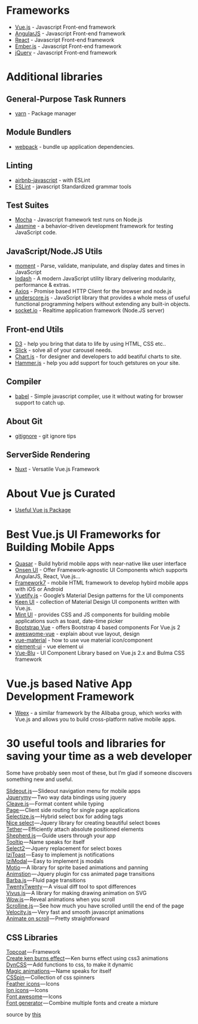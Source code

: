 # Frameworks
- [Vue.js](https://github.com/vuejs/vue) - Javascript Front-end framework
- [AngularJS](https://angularjs.org/) - Javascript Front-end framework
- [React](https://reactjs.org/) - Javascript Front-end framework
- [Ember.js](https://www.emberjs.com/) - Javascript Front-end framework
- [jQuery](https://jquery.com/) - Javascript Front-end framework

# Additional libraries
## General-Purpose Task Runners
- [yarn](https://github.com/yarnpkg/yarn) - Package manager
## Module Bundlers
- [webpack](https://github.com/webpack/webpack) - bundle up application dependencies.
## Linting
- [airbnb-javascript](https://github.com/airbnb/javascript) - with ESLint
- [ESLint](https://github.com/eslint/eslint) - javascript Standardized grammar tools
## Test Suites
- [Mocha](https://mochajs.org/) - Javascript framework test runs on Node.js
- [Jasmine](https://jasmine.github.io/) - a behavior-driven development framework for testing JavaScript code.
## JavaScript/Node.JS Utils
- [moment](https://github.com/moment/moment/) - Parse, validate, manipulate, and display dates and times in JavaScript
- [lodash](https://github.com/lodash/lodash) - A modern JavaScript utility library delivering modularity, performance & extras.
- [Axios](https://github.com/axios/axios) - Promise based HTTP Client for the browser and node.js
- [underscore.js](http://underscorejs.org/) - JavaScript library that provides a whole mess of useful functional programming helpers without extending any built-in objects.
- [socket.io](https://socket.io/) - Realtime application framework (Node.JS server)
## Front-end Utils
- [D3](https://d3js.org/) - help you bring that data to life by using HTML, CSS etc..
- [Slick](http://kenwheeler.github.io/slick/) - solve all of your carousel needs.
- [Chart.js](http://www.chartjs.org/) - for designer and developers to add beatiful charts to site.
- [Hammer.js](http://hammerjs.github.io/) - help you add support for touch getstures on your site.
## Compiler
- [babel](https://github.com/babel/babel) - Simple javascript compiler, use it without wating for browser support to catch up.
## About Git
- [gitignore](https://github.com/github/gitignore) - git ignore tips
## ServerSide Rendering
- [Nuxt](https://github.com/nuxt/nuxt.js) - Versatile Vue.js Framework

# About Vue js Curated
- [Useful Vue js Package](https://curated.vuejs.org/)

# Best Vue.js UI Frameworks for Building Mobile Apps
- [Quasar](http://quasar-framework.org/) - Build hybrid mobile apps with near-native like user interface
- [Onsen UI](https://onsen.io/vue/) - Offer Framework-agnostic UI Components which supports AngularJS, React, Vue.js...
- [Framework7](https://framework7.io/) - mobile HTML framework to develop hybird mobile apps with iOS or Android
- [Vuetify.js](https://vuetifyjs.com/) - Google’s Material Design patterns for the UI components
- [Keen UI](https://josephuspaye.github.io/Keen-UI/#/ui-alert) - collection of Material Design UI components written with Vue.js.
- [Mint UI](https://mint-ui.github.io/#!/en) - provides CSS and JS components for building mobile applications such as toast, date-time picker
- [Bootstrap Vue](https://bootstrap-vue.js.org/) - offers Bootstrap 4 based components For Vue.js 2
- [aweswome-vue](https://github.com/vuejs/awesome-vue) - explain about vue layout, design
- [vue-material](http://vuematerial.io/#/) - how to use vue material icon/component
- [element-ui](https://github.com/ElemeFE/element) - vue element ui
- [Vue-Blu](https://chenz24.github.io/vue-blu/#/) - UI Component Library based on Vue.js 2.x and Bulma CSS framework

# Vue.js based Native App Development Framework
- [Weex](https://weex-project.io/) - a similar framework by the Alibaba group, which works with Vue.js and allows you to build cross-platform native mobile apps.

# 30 useful tools and libraries for saving your time as a web developer

Some have probably seen most of these, but I’m glad if someone discovers something new and useful.

[Slideout.js](https://slideout.js.org/) — Slideout navigation menu for mobile apps  
[Jquerymy](http://jquerymy.com) — Two way data bindings using jquery  
[Cleave.js](http://nosir.github.io/cleave.js/) — Format content while typing  
[Page ](http://smalljs.org/client-side-routing/page/)— Client side routing for single page applications  
[Selectize.js](http://selectize.github.io/selectize.js/) — Hybrid select box for adding tags  
[Nice select](http://hernansartorio.com/jquery-nice-select/) — Jquery library for creating beautiful select boxes  
[Tether](http://tether.io/) — Efficiently attach absolute positioned elements  
[Shepherd.js](https://github.com/HubSpot/shepherd) — Guide users through your app  
[Tooltip](https://github.com/HubSpot/tooltip) — Name speaks for itself  
[Select2](https://select2.github.io/) — Jquery replacement for select boxes  
[IziToast](http://izitoast.marcelodolce.com/) — Easy to implement js notifications  
[IziModal](http://izimodal.marcelodolce.com/) — Easy to implement js modals  
[Motio](http://darsa.in/motio/#!introduction) — A library for sprite based animations and panning  
[Animstion](http://git.blivesta.com/animsition/) — Jquery plugin for css animated page transitions  
[Barba.js](https://github.com/luruke/barba.js) — Fluid page transitions  
[TwentyTwenty](http://zurb.com/playground/twentytwenty) — A visual diff tool to spot differences  
[Vivus.js](https://github.com/maxwellito/vivus#vivusjs)— A library for making drawing animation on SVG  
[Wow.js](http://mynameismatthieu.com/WOW/) — Reveal animations when you scroll  
[Scrolline.js](https://github.com/anthonyly/Scrolline.js) — See how much you have scrolled untill the end of the page  
[Velocity.js](http://velocityjs.org/) — Very fast and smooth javascript animations  
[Animate on scroll](http://michalsnik.github.io/aos/) — Pretty straightforward

## [](#css-libraries)CSS Libraries

[Topcoat](http://topcoat.io/) — Framework  
[Create ken burns effect](https://www.kirupa.com/html5/ken_burns_effect_css.htm) — Ken burns effect using css3 animations  
[DynCSS](http://www.vittoriozaccaria.net/dyn-css/) — Add functions to css, to make it dynamic  
[Magic animations ](https://www.minimamente.com/example/magic_animations/)— Name speaks for itself  
[CSSpin ](https://webkul.github.io/csspin/)— Collection of css spinners  
[Feather icons ](https://feathericons.com/)— Icons  
[Ion icons](http://ionicons.com/) — Icons  
[Font awesome](http://fontawesome.io/) — Icons  
[Font generator](http://brandmark.io/font-generator/) — Combine multiple fonts and create a mixture


source by [this](https://www.codementor.io/wapjude/30-useful-tools-and-libraries-for-saving-your-time-as-a-web-developer-bvvndpv3u)

